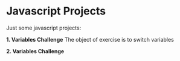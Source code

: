 # Javascript Projects

Just some javascript projects:

**1. Variables Challenge**
The object of exercise is to switch variables

**2. Variables Challenge**